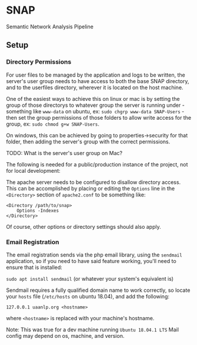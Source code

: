 # SNAP

Semantic Network Analysis Pipeline

## Setup

### Directory Permissions

For user files to be managed by the application and logs to be written, the server's user group needs to have access to both the base SNAP directory, and to the userfiles directory, wherever it is located on the host machine.

One of the easiest ways to achieve this on linux or mac is by setting the group of those directorys to whatever group the server is running under - something like `www-data` on ubuntu, ex: `sudo chgrp www-data SNAP-Users` - then set the group permissions of those folders to allow write access for the group, ex: `sudo chmod g+w SNAP-Users`.

On windows, this can be achieved by going to properties->security for that folder, then adding the server's group with the correct permissions.

TODO: What is the server's user group on Mac?

The following is needed for a public/production instance of the project, not for local development:

The apache server needs to be configured to disallow directory access. This can be accomplished by placing or editing the `Options` line in the `<Directory>` section of `apache2.conf` to be something like:
```
<Directory /path/to/snap>
    Options -Indexes
</Directory>
```
Of course, other options or directory settings should also apply.

### Email Registration

The email registration sends via the php email library, using the `sendmail` application, so if you need to have said feature working, you'll need to ensure that is installed:

`sudo apt install sendmail` (or whatever your system's equivalent is)

Sendmail requires a fully qualified domain name to work correctly, so locate your `hosts` file (`/etc/hosts` on ubuntu 18.04), and add the following:

`127.0.0.1 uaanlp.org <hostname>`

where `<hostname>` is replaced with your machine's hostname.

Note: This was true for a dev machine running `Ubuntu 18.04.1 LTS`
Mail config may depend on os, machine, and version.
